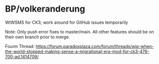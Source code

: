 # BP/volkeranderung
WtWSMS for CK3; work around for GitHub issues temporarily

Note: Only push error fixes to master/main. All other features should be on their own branch prior to merge.

Fourm Thread:
https://forum.paradoxplaza.com/forum/threads/wip-when-the-world-stopped-making-sense-a-migrational-era-mod-for-ck3-476-700-ad.1414709/
